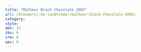 ```yaml
---
title: "Malheur Black Chocolate 2003"
url: /brouwerij-de-landtsheer/malheur-black-chocolate-2003/
category: 
style: 
abv: 12
ibu: 0
srm: 0
upc: 0
---
```


